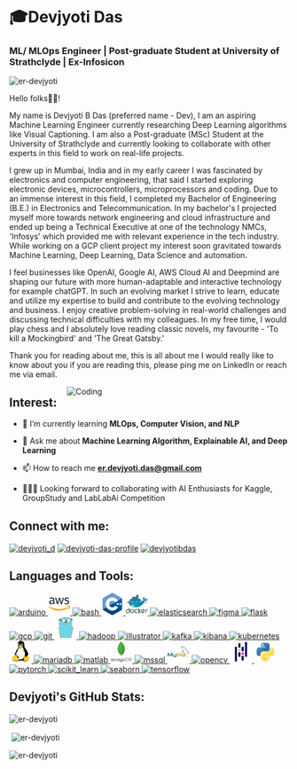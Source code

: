 # 🎓Devjyoti Das
<h3 align="left">ML/ MLOps Engineer | Post-graduate Student at University of Strathclyde | Ex-Infosicon </h3>
<p align="left"> <img src="https://komarev.com/ghpvc/?username=er-devjyoti&label=Profile%20views&color=0e75b6&style=flat" alt="er-devjyoti" /> </p>

Hello folks👋🏼! 

My name is Devjyoti B Das (preferred name - Dev), I am an aspiring Machine Learning Engineer currently researching Deep Learning algorithms like Visual Captioning. I am also a Post-graduate (MSc) Student at the University of Strathclyde and currently looking to collaborate with other experts in this field to work on real-life projects.

I grew up in Mumbai, India and in my early career I was fascinated by electronics and computer engineering, that said I started exploring electronic devices, microcontrollers, microprocessors and coding. Due to an immense interest in this field, I completed my Bachelor of Engineering (B.E.) in Electronics and Telecommunication. In my bachelor's I projected myself more towards network engineering and cloud infrastructure and ended up being a Technical Executive at one of the technology NMCs, 'Infosys' which provided me with relevant experience in the tech industry. While working on a GCP client project my interest soon gravitated towards Machine Learning, Deep Learning, Data Science and automation. 

I feel businesses like OpenAI, Google AI, AWS Cloud AI and Deepmind are shaping our future with more human-adaptable and interactive technology for example chatGPT. In such an evolving market I strive to learn, educate and utilize my expertise to build and contribute to the evolving technology and business. I enjoy creative problem-solving in real-world challenges and discussing technical difficulties with my colleagues. In my free time, I would play chess and I absolutely love reading classic novels, my favourite - 'To kill a Mockingbird' and 'The Great Gatsby.' 

Thank you for reading about me, this is all about me I would really like to know about you if you are reading this, please ping me on LinkedIn or reach me via email.

<img align="right" alt="Coding" width="400" src="https://th.bing.com/th/id/R.e03f9d05808c8a82ba822af3544ef8da?rik=ezA9FvyTkwKWfw&pid=ImgRaw&r=0">

## Interest:

- 🌱 I’m currently learning **MLOps, Computer Vision, and NLP**

- 💬 Ask me about **Machine Learning Algorithm, Explainable AI, and Deep Learning**

- 📫 How to reach me **er.devjyoti.das@gmail.com**

- 🤹🏻‍♀️ Looking forward to collaborating with AI Enthusiasts for Kaggle, GroupStudy and LabLabAi Competition

## Connect with me:

<p align="left">
<a href="https://twitter.com/devjyoti_d" target="blank"><img align="center" src="https://raw.githubusercontent.com/rahuldkjain/github-profile-readme-generator/master/src/images/icons/Social/twitter.svg" alt="devjyoti_d" height="30" width="40" /></a>
<a href="https://linkedin.com/in/devjyoti-das-profile" target="blank"><img align="center" src="https://raw.githubusercontent.com/rahuldkjain/github-profile-readme-generator/master/src/images/icons/Social/linked-in-alt.svg" alt="devjyoti-das-profile" height="30" width="40" /></a>
<a href="https://kaggle.com/devjyotibdas" target="blank"><img align="center" src="https://raw.githubusercontent.com/rahuldkjain/github-profile-readme-generator/master/src/images/icons/Social/kaggle.svg" alt="devjyotibdas" height="30" width="40" /></a>
</p>

## Languages and Tools:

<p align="left"> <a href="https://www.arduino.cc/" target="_blank" rel="noreferrer"> <img src="https://cdn.worldvectorlogo.com/logos/arduino-1.svg" alt="arduino" width="40" height="40"/> </a> <a href="https://aws.amazon.com" target="_blank" rel="noreferrer"> <img src="https://raw.githubusercontent.com/devicons/devicon/master/icons/amazonwebservices/amazonwebservices-original-wordmark.svg" alt="aws" width="40" height="40"/> </a> <a href="https://www.gnu.org/software/bash/" target="_blank" rel="noreferrer"> <img src="https://www.vectorlogo.zone/logos/gnu_bash/gnu_bash-icon.svg" alt="bash" width="40" height="40"/> </a> <a href="https://www.w3schools.com/cpp/" target="_blank" rel="noreferrer"> <img src="https://raw.githubusercontent.com/devicons/devicon/master/icons/cplusplus/cplusplus-original.svg" alt="cplusplus" width="40" height="40"/> </a> <a href="https://www.docker.com/" target="_blank" rel="noreferrer"> <img src="https://raw.githubusercontent.com/devicons/devicon/master/icons/docker/docker-original-wordmark.svg" alt="docker" width="40" height="40"/> </a> <a href="https://www.elastic.co" target="_blank" rel="noreferrer"> <img src="https://www.vectorlogo.zone/logos/elastic/elastic-icon.svg" alt="elasticsearch" width="40" height="40"/> </a> <a href="https://www.figma.com/" target="_blank" rel="noreferrer"> <img src="https://www.vectorlogo.zone/logos/figma/figma-icon.svg" alt="figma" width="40" height="40"/> </a> <a href="https://flask.palletsprojects.com/" target="_blank" rel="noreferrer"> <img src="https://www.vectorlogo.zone/logos/pocoo_flask/pocoo_flask-icon.svg" alt="flask" width="40" height="40"/> </a> <a href="https://cloud.google.com" target="_blank" rel="noreferrer"> <img src="https://www.vectorlogo.zone/logos/google_cloud/google_cloud-icon.svg" alt="gcp" width="40" height="40"/> </a> <a href="https://git-scm.com/" target="_blank" rel="noreferrer"> <img src="https://www.vectorlogo.zone/logos/git-scm/git-scm-icon.svg" alt="git" width="40" height="40"/> </a> <a href="https://golang.org" target="_blank" rel="noreferrer"> <img src="https://raw.githubusercontent.com/devicons/devicon/master/icons/go/go-original.svg" alt="go" width="40" height="40"/> </a> <a href="https://hadoop.apache.org/" target="_blank" rel="noreferrer"> <img src="https://www.vectorlogo.zone/logos/apache_hadoop/apache_hadoop-icon.svg" alt="hadoop" width="40" height="40"/> </a> <a href="https://www.adobe.com/in/products/illustrator.html" target="_blank" rel="noreferrer"> <img src="https://www.vectorlogo.zone/logos/adobe_illustrator/adobe_illustrator-icon.svg" alt="illustrator" width="40" height="40"/> </a> <a href="https://kafka.apache.org/" target="_blank" rel="noreferrer"> <img src="https://www.vectorlogo.zone/logos/apache_kafka/apache_kafka-icon.svg" alt="kafka" width="40" height="40"/> </a> <a href="https://www.elastic.co/kibana" target="_blank" rel="noreferrer"> <img src="https://www.vectorlogo.zone/logos/elasticco_kibana/elasticco_kibana-icon.svg" alt="kibana" width="40" height="40"/> </a> <a href="https://kubernetes.io" target="_blank" rel="noreferrer"> <img src="https://www.vectorlogo.zone/logos/kubernetes/kubernetes-icon.svg" alt="kubernetes" width="40" height="40"/> </a> <a href="https://www.linux.org/" target="_blank" rel="noreferrer"> <img src="https://raw.githubusercontent.com/devicons/devicon/master/icons/linux/linux-original.svg" alt="linux" width="40" height="40"/> </a> <a href="https://mariadb.org/" target="_blank" rel="noreferrer"> <img src="https://www.vectorlogo.zone/logos/mariadb/mariadb-icon.svg" alt="mariadb" width="40" height="40"/> </a> <a href="https://www.mathworks.com/" target="_blank" rel="noreferrer"> <img src="https://upload.wikimedia.org/wikipedia/commons/2/21/Matlab_Logo.png" alt="matlab" width="40" height="40"/> </a> <a href="https://www.mongodb.com/" target="_blank" rel="noreferrer"> <img src="https://raw.githubusercontent.com/devicons/devicon/master/icons/mongodb/mongodb-original-wordmark.svg" alt="mongodb" width="40" height="40"/> </a> <a href="https://www.microsoft.com/en-us/sql-server" target="_blank" rel="noreferrer"> <img src="https://www.svgrepo.com/show/303229/microsoft-sql-server-logo.svg" alt="mssql" width="40" height="40"/> </a> <a href="https://www.mysql.com/" target="_blank" rel="noreferrer"> <img src="https://raw.githubusercontent.com/devicons/devicon/master/icons/mysql/mysql-original-wordmark.svg" alt="mysql" width="40" height="40"/> </a> <a href="https://opencv.org/" target="_blank" rel="noreferrer"> <img src="https://www.vectorlogo.zone/logos/opencv/opencv-icon.svg" alt="opencv" width="40" height="40"/> </a> <a href="https://pandas.pydata.org/" target="_blank" rel="noreferrer"> <img src="https://raw.githubusercontent.com/devicons/devicon/2ae2a900d2f041da66e950e4d48052658d850630/icons/pandas/pandas-original.svg" alt="pandas" width="40" height="40"/> </a> <a href="https://www.python.org" target="_blank" rel="noreferrer"> <img src="https://raw.githubusercontent.com/devicons/devicon/master/icons/python/python-original.svg" alt="python" width="40" height="40"/> </a> <a href="https://pytorch.org/" target="_blank" rel="noreferrer"> <img src="https://www.vectorlogo.zone/logos/pytorch/pytorch-icon.svg" alt="pytorch" width="40" height="40"/> </a> <a href="https://scikit-learn.org/" target="_blank" rel="noreferrer"> <img src="https://upload.wikimedia.org/wikipedia/commons/0/05/Scikit_learn_logo_small.svg" alt="scikit_learn" width="40" height="40"/> </a> <a href="https://seaborn.pydata.org/" target="_blank" rel="noreferrer"> <img src="https://seaborn.pydata.org/_images/logo-mark-lightbg.svg" alt="seaborn" width="40" height="40"/> </a> <a href="https://www.tensorflow.org" target="_blank" rel="noreferrer"> <img src="https://www.vectorlogo.zone/logos/tensorflow/tensorflow-icon.svg" alt="tensorflow" width="40" height="40"/> </a> </p>

## Devjyoti's GitHub Stats:
<p><img align="center" src="https://github-readme-stats.vercel.app/api/top-langs?username=er-devjyoti&show_icons=true&locale=en&layout=compact" alt="er-devjyoti" /></p>

<p>&nbsp;<img align="center" src="https://github-readme-stats.vercel.app/api?username=er-devjyoti&show_icons=true&locale=en" alt="er-devjyoti" /></p>

<p><img align="center" src="https://github-readme-streak-stats.herokuapp.com/?user=er-devjyoti&" alt="er-devjyoti" /></p>
